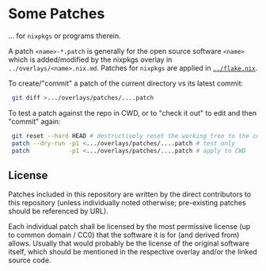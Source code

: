 
# Some Patches

... for `nixpkgs` or programs therein.

A patch `<name>-*.patch` is generally for the open source software `<name>` which is added/modified by the nixpkgs overlay in `../overlays/<name>.nix.md`.
Patches for `nixpkgs` are applied in [`../flake.nix`](../flake.nix).

To create/"commit" a patch of the current directory vs its latest commit:
```bash
 git diff >.../overlays/patches/....patch
```

To test a patch against the repo in CWD, or to "check it out" to edit and then "commit" again:
```bash
 git reset --hard HEAD # destructively reset the working tree to the current commit
 patch --dry-run -p1 <.../overlays/patches/....patch # test only
 patch           -p1 <.../overlays/patches/....patch # apply to CWD
```


## License

Patches included in this repository are written by the direct contributors to this repository (unless individually noted otherwise; pre-existing patches should be referenced by URL).

Each individual patch shall be licensed by the most permissive license (up to common domain / CC0) that the software it is for (and derived from) allows.
Usually that would probably be the license of the original software itself, which should be mentioned in the respective overlay and/or the linked source code.
